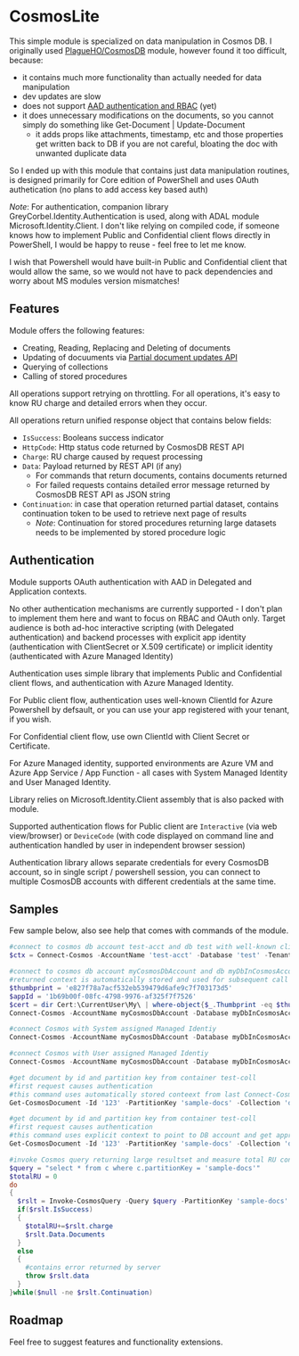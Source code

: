 # CosmosLite
This simple module is specialized on data manipulation in Cosmos DB. I originally used [PlagueHO/CosmosDB](https://github.com/PlagueHO/CosmosDB) module, however found it too difficult, because:
- it contains much more functionality than actually needed for data manipulation
- dev updates are slow
- does not support [AAD authentication and RBAC](https://docs.microsoft.com/en-us/azure/cosmos-db/how-to-setup-rbac) (yet)
- it does unnecessary modifications on the documents, so you cannot simply do something like Get-Document | Update-Document
  - it adds props like attachments, timestamp, etc and those properties get written back to DB if you are not careful, bloating the doc with unwanted duplicate data

So I ended up with this module that contains just data manipulation routines, is designed primarily for Core edition of PowerShell and uses OAuth authetication (no plans to add access key based auth)

*Note*: For authentication, companion library GreyCorbel.Identity.Authentication is used, along with ADAL module Microsoft.Identity.Client. I don't like relying on compiled code, if someone knows how to implement Public and Confidential client flows directly in PowerShell, I would be happy to reuse - feel free to let me know.

I wish that Powershell would have built-in Public and Confidential client that would allow the same, so we would not have to pack dependencies and worry about MS modules version mismatches!


## Features
Module offers the following features:
- Creating, Reading, Replacing and Deleting of documents
- Updating of docuuments via [Partial document updates API](https://docs.microsoft.com/en-us/azure/cosmos-db/partial-document-update)
- Querying of collections
- Calling of stored procedures

All operations support retrying on throttling. For all operations, it's easy to know RU charge and detailed errors when they occur.

All operations return unified response object that contains below fields:
- `IsSuccess`: Booleans success indicator
- `HttpCode`: Http status code returned by CosmosDB REST API
- `Charge`: RU charge caused by request processing
- `Data`: Payload returned by REST API (if any)
  - For commands that return documents, contains documents returned
  - For failed requests contains detailed error message returned by CosmosDB REST API as JSON string
- `Continuation`: in case that operation returned partial dataset, contains continuation token to be used to retrieve next page of results
  - *Note*: Continuation for stored procedures returning large datasets needs to be implemented by stored procedure logic

## Authentication
Module supports OAuth authentication with AAD in Delegated and Application contexts.

No other authentication mechanisms are currently supported - I don't plan to implement them here and want to focus on RBAC and OAuth only. Target audience is both ad-hoc interactive scripting (with Delegated authentication) and backend processes with explicit app identity (authentication with ClientSecret or X.509 certificate) or implicit identity (authenticated with Azure Managed Identity)

Authentication uses simple library that implements Public and Confidential client flows, and authentication with Azure Managed Identity.

For Public client flow, authentication uses well-known ClientId for Azure Powershell by defsault, or you can use your app registered with your tenant, if you wish.

For Confidential client flow, use own ClientId with Client Secret or Certificate.

For Azure Managed identity, supported environments are Azure VM and Azure App Service / App Function - all cases with System Managed Identity and User Managed Identity.

Library relies on Microsoft.Identity.Client assembly that is also packed with module. 

Supported authentication flows for Public client are `Interactive` (via web view/browser) or `DeviceCode` (with code displayed on command line and authentication handled by user in independent browser session)

Authentication library allows separate credentials for every CosmosDB account, so in single script / powershell session, you can connect to multiple CosmosDB accounts with different credentials at the same time.

## Samples
Few sample below, also see help that comes with commands of the module.

```powershell
#connect to cosmos db account test-acct and db test with well-known clientId for Azure PowerShell (1950a258-227b-4e31-a9cf-717495945fc2)
$ctx = Connect-Cosmos -AccountName 'test-acct' -Database 'test' -TenantId 'mydomain.com' -AuthMode Interactive

#connect to cosmos db account myCosmosDbAccount and db myDbInCosmosAccount with appID and certificate
#returned context is automatically stored and used for subsequent call of other commands
$thumbprint = 'e827f78a7acf532eb539479d6afe9c7f703173d5'
$appId = '1b69b00f-08fc-4798-9976-af325f7f7526'
$cert = dir Cert:\CurrentUser\My\ | where-object{$_.Thumbprint -eq $thumbprint}
Connect-Cosmos -AccountName myCosmosDbAccount -Database myDbInCosmosAccount -TenantId mycompany.com -ClientId $appId -X509Certificate $cert

#connect Cosmos with System assigned Managed Identiy
Connect-Cosmos -AccountName myCosmosDbAccount -Database myDbInCosmosAccount -UseManagedIdentity

#connect Cosmos with User assigned Managed Identiy
Connect-Cosmos -AccountName myCosmosDbAccount -Database myDbInCosmosAccount -ClientId '3a174b1e-7b2a-4f21-a326-90365ff741cf' -UseManagedIdentity

#get document by id and partition key from container test-coll
#first request causes authentication
#this command uses automatically stored conteext from last Connect-Cosmos command
Get-CosmosDocument -Id '123' -PartitionKey 'sample-docs' -Collection 'docs'

#get document by id and partition key from container test-coll
#first request causes authentication
#this command uses explicit context to point to DB account and get appropriate credentials
Get-CosmosDocument -Id '123' -PartitionKey 'sample-docs' -Collection 'docs' -Context $ctx

#invoke Cosmos query returning large resultset and measure total RU consumption
$query = "select * from c where c.partitionKey = 'sample-docs'"
$totalRU = 0
do
{
  $rslt = Invoke-CosmosQuery -Query $query -PartitionKey 'sample-docs' -ContinuationToken $rslt.Continuation
  if($rslt.IsSuccess)
  {
    $totalRU+=$rslt.charge
    $rslt.Data.Documents
  }
  else
  {
    #contains error returned by server
    throw $rslt.data
  }
}while($null -ne $rslt.Continuation)
```

## Roadmap
Feel free to suggest features and functionality extensions.
